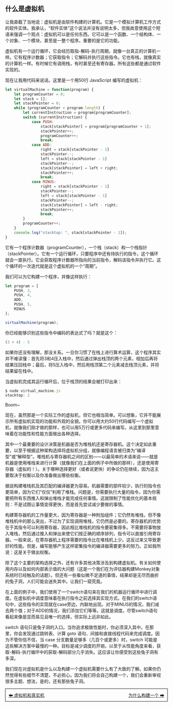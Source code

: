## 什么是虚拟机

让我直截了当地说：虚拟机是由软件构建的计算机。它是一个模拟计算机工作方式的软件实体。我承认，“软件实体”这个说法并没有说明太多，但我故意使用这个短语来强调一个观点：虚拟机可以是任何东西。它可以是一个函数、一个结构体、一个对象、一个模块，甚至是一整个程序。重要的是它的功能。

虚拟机有一个运行循环，它会经历取指-解码-执行周期，就像一台真正的计算机一样。它有程序计数器；它获取指令；它解码并执行这些指令。它也有栈，就像真实的计算机一样。有时候它有调用栈，有时甚至还有寄存器。所有这些都是通过软件实现的。

现在让我用代码来说话。这里是一个用50行 JavaScript 编写的虚拟机：

```javascript
let virtualMachine = function(program) {
    let programCounter = 0;
    let stack = [];
    let stackPointer = 0;
    while (programCounter < program.length) {
        let currentInstruction = program[programCounter];
        switch (currentInstruction) {
            case PUSH:
                stack[stackPointer] = program[programCounter + 1];
                stackPointer++;
                programCounter++;
                break;
            case ADD:
                right = stack[stackPointer - 1]
                stackPointer--;
                left = stack[stackPointer - 1]
                stackPointer--;
                stack[stackPointer] = left + right;
                stackPointer++;
                break;
            case MINUS:
                right = stack[stackPointer - 1]
                stackPointer--;
                left = stack[stackPointer - 1]
                stackPointer--;
                stack[stackPointer] = left - right;
                stackPointer++;
                break;
        }
        programCounter++;
    }
    console.log("stacktop: ", stack[stackPointer - 1]);
}
```

它有一个程序计数器（programCounter），一个栈（stack）和一个栈指针（stackPointer）。它有一个运行循环，只要程序中还有待执行的指令，这个循环就会一直执行。它会获取程序计数器所指向的当前指令，解码该指令并执行它。这个循环的一次迭代就是这个虚拟机的一个“周期”。

我们可以为它构建一个程序，并像这样执行：

```javascript
let program = [
    PUSH, 3,
    PUSH, 4,
    ADD,
    PUSH, 5,
    MINUS
];

virtualMachine(program);
```

你已经能够识别这些指令中编码的表达式了吗？就是这个：

```javascript
(3 + 4) - 5
```

如果你还没有理解，那没关系。一旦你习惯了在栈上进行算术运算，这个程序其实并不难读懂：首先将3和4压入栈中，然后通过弹出栈顶的两个元素，相加后再将结果压回栈中；最后，将5压入栈中，然后用栈顶第二个元素减去栈顶元素，并将结果留在栈中。

当虚拟机完成其运行循环后，位于栈顶的结果会被打印出来：

```javascript
$ node virtual_machine.js
stacktop: 2
```

Boom~

现在，虽然那是一个实际工作的虚拟机，但它也相当简单。可以想象，它并不能展示所有虚拟机实现的功能和外观的全貌。你可以用大约50行代码编写一个虚拟机，就像我们刚才做的那样，也可以用5万行或更多代码来编写。从这里到那里意味着在功能性和性能方面做出各种选择。

其中一个最重要的设计决策是机器是否为堆栈机还是寄存器机。这个决定如此重要，以至于根据这种架构选择将虚拟机分组，就像编程语言被归类为“编译型”或“解释型”。堆栈机与寄存器机之间的区别——以最简单的术语来说——就是机器是使用堆栈来进行计算（就像我们在上面的例子中所做的那样），还是使用寄存器（虚拟的！）。关于哪种选择更好（或者说更快）的争论仍在继续，因为这主要取决于权衡以及你准备做出哪些权衡。

据说构建堆栈机及其匹配的编译器更为容易。机器需要的部件较少，执行的指令也更简单，因为它们“仅仅”利用了堆栈。问题是，你需要执行大量的指令，因为你需要把所有东西推入和弹出堆栈才能完成任何事情。这就限制了性能优化的基本规则：不是试图让事情变得更快，而是首先尝试减少要做的事情。

构建寄存器机的工作量更大，因为寄存器是一种附加组件；它仍然有堆栈，但不像堆栈机中的那么突出，不过为了实现调用堆栈，它仍然是必要的。寄存器机的优势在于其指令可以利用寄存器，因此相比堆栈机的指令要密集得多。不需要将事物放入堆栈，然后通过推入和弹出来使它们按正确的顺序排列，指令可以直接引用寄存器。一般来说，在寄存器机上程序需要的指令比在堆栈机上少。这反过来又导致更好的性能。但是，编写能够产生这样密集指令的编译器需要更多的努力。正如我所说：这是关于做出权衡。

除了这个主要的架构选择之外，还有许多其他决策涉及到构建虚拟机。有关如何使用内存以及如何内部表示值的大问题（这是一个我们在为评估器构建Monkey对象系统时已经触及的话题）。但还有一些看似微不足道的事情，结果却是无尽而曲折的兔子洞，人们可能会迷失其中。让我们一窥究竟。

在上面的例子中，我们使用了一个switch语句来在我们的机器运行循环中进行调度。在虚拟机中调度意味着在执行指令之前选择其实现方式。在我们的switch语句中，这些指令的实现就在case旁边，内联地出现。对于MINUS的情况，我们减去两个值；对于ADD的情况，我们添加它们等等。这就是调度。尽管switch语句看起来像是显而易见且唯一的选择，但实际上远非如此。

switch 语句只是兔子洞的入口。当你追求极致性能时，你必须深入其中。在那里，你会发现通过跳转表、计算 goto 语句、间接和直接线程代码来完成调度。因为不管你信不信，当 case 分支数量足够多（几百个或更多）时，switch 可能是这些解决方案中最慢的一种。目标是减少调度的开销，以至于从性能角度来看，获取-解码-执行循环中的获取-解码部分几乎消失。这应该让你感受到这些兔子洞有多深。

我们现在对虚拟机是什么以及构建一个虚拟机需要什么有了大致的了解。如果你仍然觉得有些细节不清楚，不必担心。因为我们将会自己构建一个，我们会重新审视很多主题、想法，是的，还有那些兔子洞。

<div style="width: 100%; border: 1px solid #000; padding: 10px; display: flex; justify-content: space-between; ">
  <a href="./7虚拟机和真实机.md" style="flex: 1; text-align: left; ">⬅ 虚拟机和真实机</a>
  <a href="./9为什么构建一个.md" style="flex: 1; text-align: right; ">为什么构建一个 ➡</a>
</div>
